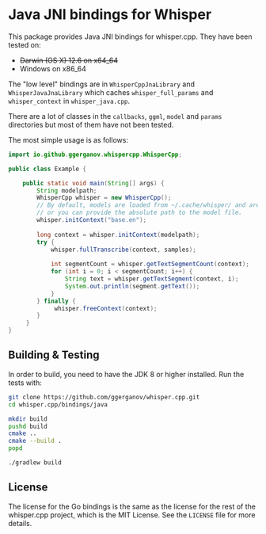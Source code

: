 # Java JNI bindings for Whisper

This package provides Java JNI bindings for whisper.cpp. They have been tested on:

  * <strike>Darwin (OS X) 12.6 on x64_64</strike>
  * Windows on x86_64

The "low level" bindings are in `WhisperCppJnaLibrary` and `WhisperJavaJnaLibrary` which caches `whisper_full_params` and `whisper_context` in `whisper_java.cpp`. 

There are a lot of classes in the `callbacks`, `ggml`, `model` and `params` directories but most of them have not been tested. 

The most simple usage is as follows:

```java
import io.github.ggerganov.whispercpp.WhisperCpp;

public class Example {

    public static void main(String[] args) {
        String modelpath;
        WhisperCpp whisper = new WhisperCpp();
        // By default, models are loaded from ~/.cache/whisper/ and are usually named "ggml-${name}.bin"
        // or you can provide the absolute path to the model file.
        whisper.initContext("base.en"); 
        
        long context = whisper.initContext(modelpath);
        try {
            whisper.fullTranscribe(context, samples);
            
            int segmentCount = whisper.getTextSegmentCount(context);
            for (int i = 0; i < segmentCount; i++) {
                String text = whisper.getTextSegment(context, i);
                System.out.println(segment.getText());
            }
        } finally {
             whisper.freeContext(context);
        }
     }
}
```

## Building & Testing

In order to build, you need to have the JDK 8 or higher installed. Run the tests with:

```bash
git clone https://github.com/ggerganov/whisper.cpp.git
cd whisper.cpp/bindings/java

mkdir build
pushd build
cmake ..
cmake --build .
popd

./gradlew build
```

## License

The license for the Go bindings is the same as the license for the rest of the whisper.cpp project, which is the MIT License. See the `LICENSE` file for more details.

